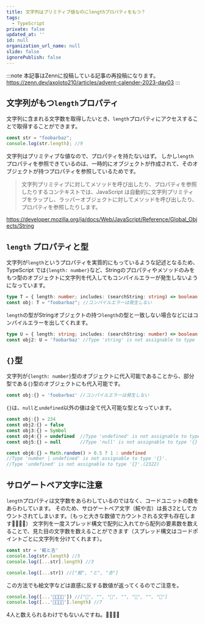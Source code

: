 ```yaml
---
title: 文字列はプリミティブ値なのにlengthプロパティをもつ？
tags:
  - TypeScript
private: false
updated_at: ''
id: null
organization_url_name: null
slide: false
ignorePublish: false
---
```

:::note
本記事はZennに投稿している記事の再投稿になります。
https://zenn.dev/axoloto210/articles/advent-calender-2023-day03
:::
## 文字列がもつ`length`プロパティ

文字列に含まれる文字数を取得したいとき、`length`プロパティにアクセスすることで取得することができます。

```ts
const str = "foobarbaz";
console.log(str.length); //9
```


文字列はプリミティブな値なので、プロパティを持たないはず。
しかし`length`プロパティを参照できているのは、一時的にオブジェクトが作成されて、そのオブジェクトが持つプロパティを参照しているためです。

> 文字列プリミティブに対してメソッドを呼び出したり、プロパティを参照したりするコンテキストでは、JavaScript は自動的に文字列プリミティブをラップし、ラッパーオブジェクトに対してメソッドを呼び出したり、プロパティを参照したりします。

 https://developer.mozilla.org/ja/docs/Web/JavaScript/Reference/Global_Objects/String

## `length` プロパティと型

文字列が`length`というプロパティを実質的にもっているような記述となるため、TypeScript では`{length: number}`など、Stringのプロパティやメソッドのみをもつ型のオブジェクトに文字列を代入してもコンパイルエラーが発生しないようになっています。

```ts
type T = { length: number; includes: (searchString: string) => boolean };
const obj: T = "foobarbaz"; //コンパイルエラーは発生しない
```
```length```の型がStringオブジェクトの持つ```length```の型と一致しない場合などにはコンパイルエラーを出してくれます。
```ts
type U = { length: string; includes: (searchString: number) => boolean };
const obj2: U = 'foobarbaz' //Type 'string' is not assignable to type 'U'.2322)
```
## `{}`型
文字列が```{length: number}```型のオブジェクトに代入可能であることから、部分型である```{}```型のオブジェクトにも代入可能です。
```ts
const obj:{} = 'foobarbaz' //コンパイルエラーは発生しない
```

`{}`は、`null`と`undefined`以外の値は全て代入可能な型となっています。
```ts
const obj:{} = 234
const obj2:{} = false
const obj3:{} = Symbol
const obj4:{} = undefined  //Type 'undefined' is not assignable to type '{}'.(2322)
const obj5:{} = null       //Type 'null' is not assignable to type '{}'.(2322)

const obj6:{} = Math.random() > 0.5 ? 1 : undefined
//Type 'number | undefined' is not assignable to type '{}'.
//Type 'undefined' is not assignable to type '{}'.(2322)
```

## サロゲートペア文字に注意
`length`プロパティは文字数をあらわしているのではなく、コードユニットの数をあらわしています。
そのため、サロゲートペア文字（𩸽や𠮷）は長さ2としてカウントされてしまいます。（もっと大きな数値でカウントされる文字も存在します👨‍👩‍👧‍👧）
文字列を一度スプレッド構文で配列に入れてから配列の要素数を数えることで、見た目の文字数を数えることができます（スプレッド構文はコードポイントごとに文字列を分けてくれます）。
```ts
const str = '𩸽と𠮷'
console.log(str.length) //5
console.log([...str].length) //3

console.log([...str]) //["𩸽", "と", "𠮷"] 
```

この方法でも絵文字などは直感に反する数値が返ってくるのでご注意を。
```ts
console.log([...'👨‍👩‍👧‍👧']) //["👨", "‍", "👩", "‍", "👧", "‍", "👧"] 
console.log([...'👨‍👩‍👧‍👧'].length) //7
```
4人と数えられるわけでもないんですね。👨👩👧👧
